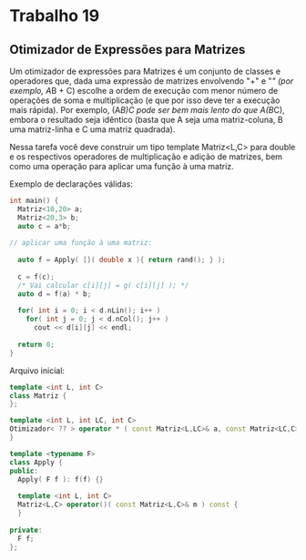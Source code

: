 # Trabalho 19
## Otimizador de Expressões para Matrizes

Um otimizador de expressões para Matrizes é um conjunto de classes e operadores que, dada uma expressão de matrizes envolvendo "+" e "*" (por exemplo, A*B + C) escolhe a ordem de execução com menor número de operações de soma e multiplicação (e que por isso deve ter a execução mais rápida). Por exemplo, (A*B)*C pode ser bem mais lento do que A*(B*C), embora o resultado seja idêntico (basta que A seja uma matriz-coluna, B uma matriz-linha e C uma matriz quadrada).

Nessa tarefa você deve construir um tipo template Matriz<L,C> para double e os respectivos operadores de multiplicação e adição de matrizes, bem como uma operação para aplicar uma função à uma matriz.

Exemplo de declarações válidas:

```cpp
int main() {
  Matriz<10,20> a;
  Matriz<20,3> b;
  auto c = a*b;
  
// aplicar uma função à uma matriz:
  
  auto f = Apply( []( double x ){ return rand(); } );
  
  c = f(c);
  /* Vai calcular c[i][j] = g( c[i][j] ); */
  auto d = f(a) * b;
  
  for( int i = 0; i < d.nLin(); i++ )
    for( int j = 0; j < d.nCol(); j++ )
      cout << d[i][j] << endl;
  
  return 0;  
}
```

Arquivo inicial:

```cpp
template <int L, int C>
class Matriz {
};

template <int L, int LC, int C>
Otimizador< ?? > operator * ( const Matriz<L,LC>& a, const Matriz<LC,C>& b ) {
}

template <typename F>
class Apply {
public:
  Apply( F f ): f(f) {}
  
  template <int L, int C>
  Matriz<L,C> operator()( const Matriz<L,C>& m ) const {
  }
  
private:
  F f;
};
```
